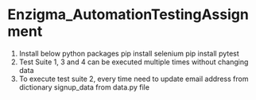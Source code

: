 # Enzigma_AutomationTestingAssignment
1) Install below python packages
   pip install selenium
   pip install pytest
2) Test Suite 1, 3 and 4 can be executed multiple times without changing data
3) To execute test suite 2, every time need to update email address from dictionary signup_data from data.py file
